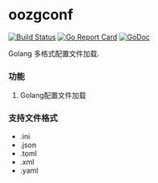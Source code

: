 # oozgconf
[![Build Status](https://travis-ci.org/usth/oozgconf.svg?branch=master)](https://travis-ci.org/usthooz/oozgconf)
[![Go Report Card](https://goreportcard.com/badge/github.com/usthooz/oozgconf)](https://goreportcard.com/report/github.com/usthooz/oozgconf)
[![GoDoc](http://godoc.org/github.com/usthooz/oozgconf?status.svg)](http://godoc.org/github.com/usthooz/oozgconf)

Golang 多格式配置文件加载.

### 功能
1. Golang配置文件加载

### 支持文件格式
- .ini
- .json
- .toml
- .xml
- .yaml

